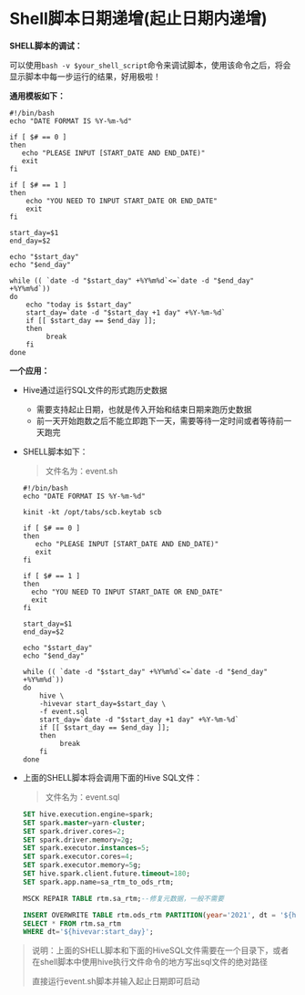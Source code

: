 # Shell脚本日期递增(起止日期内递增)

**SHELL脚本的调试：**

可以使用`bash -v $your_shell_script`命令来调试脚本，使用该命令之后，将会显示脚本中每一步运行的结果，好用极啦！



**通用模板如下：**

~~~shell
#!/bin/bash
echo "DATE FORMAT IS %Y-%m-%d"

if [ $# == 0 ] 
then
   echo "PLEASE INPUT [START_DATE AND END_DATE)"
   exit
fi

if [ $# == 1 ]
then
	echo "YOU NEED TO INPUT START_DATE OR END_DATE"
	exit
fi

start_day=$1
end_day=$2

echo "$start_day"
echo "$end_day"

while (( `date -d "$start_day" +%Y%m%d`<=`date -d "$end_day" +%Y%m%d`))
do
    echo "today is $start_day"
    start_day=`date -d "$start_day +1 day" +%Y-%m-%d`
    if [[ $start_day == $end_day ]];
    then
         break
    fi
done
~~~



**一个应用：**

- Hive通过运行SQL文件的形式跑历史数据

  - 需要支持起止日期，也就是传入开始和结束日期来跑历史数据
  - 前一天开始跑数之后不能立即跑下一天，需要等待一定时间或者等待前一天跑完

- SHELL脚本如下：

  > 文件名为：event.sh

  ~~~shell
  #!/bin/bash
  echo "DATE FORMAT IS %Y-%m-%d"
  
  kinit -kt /opt/tabs/scb.keytab scb
  
  if [ $# == 0 ] 
  then
     echo "PLEASE INPUT [START_DATE AND END_DATE)"
     exit
  fi
  
  if [ $# == 1 ]
  then
  	echo "YOU NEED TO INPUT START_DATE OR END_DATE"
  	exit
  fi
  
  start_day=$1
  end_day=$2
  
  echo "$start_day"
  echo "$end_day"
  
  while (( `date -d "$start_day" +%Y%m%d`<=`date -d "$end_day" +%Y%m%d`))
  do
      hive \
      -hivevar start_day=$start_day \
      -f event.sql
      start_day=`date -d "$start_day +1 day" +%Y-%m-%d`
      if [[ $start_day == $end_day ]];
      then
           break
      fi
  done
  ~~~

- 上面的SHELL脚本将会调用下面的Hive SQL文件：

  > 文件名为：event.sql

  ~~~SQL
  SET hive.execution.engine=spark;
  SET spark.master=yarn-cluster;
  SET spark.driver.cores=2;
  SET spark.driver.memory=2g;
  SET spark.executor.instances=5;
  SET spark.executor.cores=4;
  SET spark.executor.memory=5g;
  SET hive.spark.client.future.timeout=180;
  SET spark.app.name=sa_rtm_to_ods_rtm;
  
  MSCK REPAIR TABLE rtm.sa_rtm;--修复元数据，一般不需要
  
  INSERT OVERWRITE TABLE rtm.ods_rtm PARTITION(year='2021', dt = '${hivevar:start_day}')
  SELECT * FROM rtm.sa_rtm
  WHERE dt='${hivevar:start_day}';
  ~~~

> 说明：上面的SHELL脚本和下面的HiveSQL文件需要在一个目录下，或者在shell脚本中使用hive执行文件命令的地方写出sql文件的绝对路径
>
> 直接运行event.sh脚本并输入起止日期即可启动

